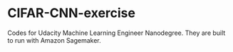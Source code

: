 # CIFAR-CNN-exercise
Codes for Udacity Machine Learning Engineer Nanodegree. They are built to run with Amazon Sagemaker.

